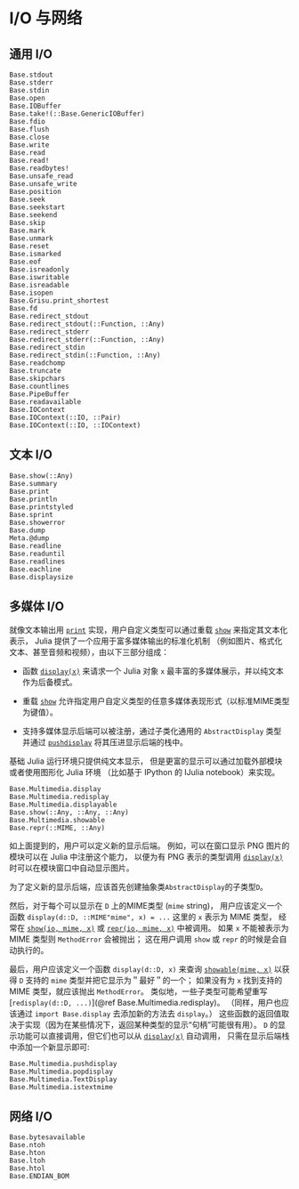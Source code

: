 # I/O 与网络

## 通用 I/O

```@docs
Base.stdout
Base.stderr
Base.stdin
Base.open
Base.IOBuffer
Base.take!(::Base.GenericIOBuffer)
Base.fdio
Base.flush
Base.close
Base.write
Base.read
Base.read!
Base.readbytes!
Base.unsafe_read
Base.unsafe_write
Base.position
Base.seek
Base.seekstart
Base.seekend
Base.skip
Base.mark
Base.unmark
Base.reset
Base.ismarked
Base.eof
Base.isreadonly
Base.iswritable
Base.isreadable
Base.isopen
Base.Grisu.print_shortest
Base.fd
Base.redirect_stdout
Base.redirect_stdout(::Function, ::Any)
Base.redirect_stderr
Base.redirect_stderr(::Function, ::Any)
Base.redirect_stdin
Base.redirect_stdin(::Function, ::Any)
Base.readchomp
Base.truncate
Base.skipchars
Base.countlines
Base.PipeBuffer
Base.readavailable
Base.IOContext
Base.IOContext(::IO, ::Pair)
Base.IOContext(::IO, ::IOContext)
```

## 文本 I/O

```@docs
Base.show(::Any)
Base.summary
Base.print
Base.println
Base.printstyled
Base.sprint
Base.showerror
Base.dump
Meta.@dump
Base.readline
Base.readuntil
Base.readlines
Base.eachline
Base.displaysize
```

## 多媒体 I/O

就像文本输出用 [`print`](@ref) 实现，用户自定义类型可以通过重载 [`show`](@ref) 来指定其文本化表示，
Julia 提供了一个应用于富多媒体输出的标准化机制
（例如图片、格式化文本、甚至音频和视频），由以下三部分组成：

  * 函数 [`display(x)`](@ref) 来请求一个 Julia 对象 `x` 最丰富的多媒体展示，并以纯文本作为后备模式。
     
  * 重载 [`show`](@ref) 允许指定用户自定义类型的任意多媒体表现形式（以标准MIME类型为键值）。
     
  * 支持多媒体显示后端可以被注册，通过子类化通用的 `AbstractDisplay` 类型
    并通过 [`pushdisplay`](@ref) 将其压进显示后端的栈中。

基础 Julia 运行环境只提供纯文本显示，
但是更富的显示可以通过加载外部模块或者使用图形化 Julia 环境
（比如基于 IPython 的 IJulia notebook）来实现。

```@docs
Base.Multimedia.display
Base.Multimedia.redisplay
Base.Multimedia.displayable
Base.show(::Any, ::Any, ::Any)
Base.Multimedia.showable
Base.repr(::MIME, ::Any)
```

如上面提到的，用户可以定义新的显示后端。
例如，可以在窗口显示 PNG 图片的模块可以在 Julia 中注册这个能力，
以便为有 PNG 表示的类型调用 [`display(x)`](@ref) 时可以在模块窗口中自动显示图片。

为了定义新的显示后端，应该首先创建抽象类`AbstractDisplay`的子类型`D`。

然后，对于每个可以显示在 `D` 上的MIME类型 (`mime` string)，
用户应该定义一个函数 `display(d::D, ::MIME"mime", x) = ...` 这里的 `x` 表示为 MIME 类型，
经常在 [`show(io, mime, x)`](@ref) 或 [`repr(io, mime, x)`](@ref) 中被调用。
如果 `x` 不能被表示为 MIME 类型则 `MethodError` 会被抛出； 
这在用户调用 `show` 或 `repr` 的时候是会自动执行的。

最后，用户应该定义一个函数 `display(d::D, x)` 来查询 [`showable(mime, x)`](@ref)
以获得 `D` 支持的 `mime` 类型并把它显示为＂最好＂的一个；
如果没有为 `x` 找到支持的 MIME 类型，就应该抛出 `MethodError`。
类似地，一些子类型可能希望重写 [`redisplay(d::D, ...)`](@ref Base.Multimedia.redisplay)。
（同样，用户也应该通过 `import Base.display` 去添加新的方法去 `display`。）
这些函数的返回值取决于实现（因为在某些情况下，返回某种类型的显示“句柄”可能很有用）。
`D` 的显示功能可以直接调用，但它们也可以从 [`display(x)`](@ref) 自动调用，
只需在显示后端栈中添加一个新显示即可:

```@docs
Base.Multimedia.pushdisplay
Base.Multimedia.popdisplay
Base.Multimedia.TextDisplay
Base.Multimedia.istextmime
```

## 网络 I/O

```@docs
Base.bytesavailable
Base.ntoh
Base.hton
Base.ltoh
Base.htol
Base.ENDIAN_BOM
```
